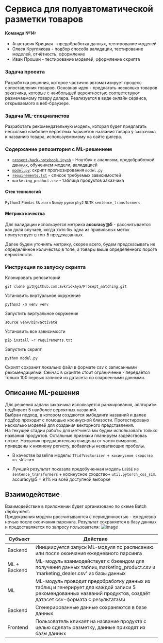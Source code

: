 # Сервиса для полуавтоматической разметки товаров
#### Команда №14:
- Анастасия Крицкая - предобработка данных, тестирование моделей
- Олеся Круглякова - подбор способа валидации, тестирование моделей, отчётность, оформление
- Иван Прошин - тестирование моделей, оформление скрипта

### Задача проекта

Разработка решения, которое частично автоматизирует процесс сопоставления товаров. Основная идея - предлагать несколько товаров заказчика, которые с наибольшей вероятностью соответствуют размечаемому товару дилера.  Реализуется в виде онлайн сервиса, открываемого в веб-браузере.

### Задача ML-специалистов

Разработать рекомендательную модель, которая будет предлагать несколько наиболее вероятных вариантов названия товара у заказчика к названию товара, используемомому на сайте дилера. 

### Содержание репозитория с ML-решением
- [`prosept-hack-notebook.ipynb`](https://github.com/avkrickaya/Prosept_matching/blob/main/prosept-hack-notebook.ipynb) - Ноутбук с анализом, предобработкой данных, обучением модели, валидацией 
-  [`model.py`](https://github.com/avkrickaya/Prosept_matching/blob/main/model.py): скрипт прогнозирования `model.py`
-  [`requirements.txt`](https://github.com/avkrickaya/Prosept_matching/blob/main/requirements.txt) - список требуемых зависимостей
-  `marketing_product.csv` - таблица продуктов заказчика



#### Стек технологий
`Python3` `Pandas` `Sklearn` `Numpy` `pymorphy2` `NLTK` `sentence_transformers`

#### Метрика качества
Для валидации используется метрика **accuracy@5** - рассчитывается как доля случаев, когда хотя бы одна из правильных меток присутствует в топ-5 предсказанных.

Далее будем уточнять метрику, скорее всего, будем предсказывать не определённое количество в топе, а товары выше определённого порога вероятности.

### Инструкция по запуску скрипта 

Клонировать репозиторий

```git clone git@github.com:avkrickaya/Prosept_matching.git```   

Установить виртуальное окружение

```python3 -m venv venv```

Запустить виртуальное окружение

```source venv/bin/activate```

Установить все зависимости

```pip install -r requirements.txt```

Запустить скрипт

```python model.py```

Скрипт сохранит локально файл в формате csv с записанными рекомендациями. Сейчас в скрипте стоит ограничение - передаётся только 100 первых записей из датасета со спарсенными данными.

## Описание ML-решения 
Для решения задачи заказчика используется ранжирования, аллгоритм подбирает 5 наиболее вероятных названий.   
Выбран подход, в котором создаются эмбединги названий и далее подбор проходит с помощью косинусной близости. Протестировано несколько моделей для создания векторного представления.    
На текущей стадии работы для метчинга мы будем использовать только названия продуктов. Остальные признаки планируем задействоваь позже. Названия предварительно очищены от части символов, приведены к нижнему регисту, добавлены нехватающие пробелы.

- В качестве  baseline  модель: `TfidfVectorizer + косинусное сходство из sklearn`

- Лучший результат показала предобученная модель `LaBSE` из `sentence_transformers` + косинусное сходство+ `util.pytorch_cos_sim`.  
accuracy@5 = 91% на всей доступной выборке




## Взаимодействие 
Взаимодействие в приложении будет организовано по схеме  Batch deployment:    
Предсказания модели рассчитываются с  периодичностью -  ежедневно ночью после окончания парсинга. Результат сохраняется в базу данных и предоставляется по запросу пользователя:
![image](https://github.com/avkrickaya/Prosept_matching/assets/139965241/54661a6b-f4c9-4133-9224-dd1c981fb5d4)


 Субъект | Действие
----------|----
Backend | Инициируется запуск ML-модуля по расписанию или  после окончания ежедневного парсинга|
ML + Backend | ML-модуль взаимодействует с бэкендом для получения данных таблиц marketing_product.csv и 'marketing_dealer.csv' из базы данных |
ML | ML-модуль проводит предобработку данных из таблиц и генерирует для каждой записи 5 рекомендованных названий продуктов, создаёт датасет csv-формата с результатами  |
Backend | Сгенерированные данные сохраняются в базе данных |
Frontend | Пользователь кликает на название продукта с целью сделать разметку, данные приходят из базы данных|
